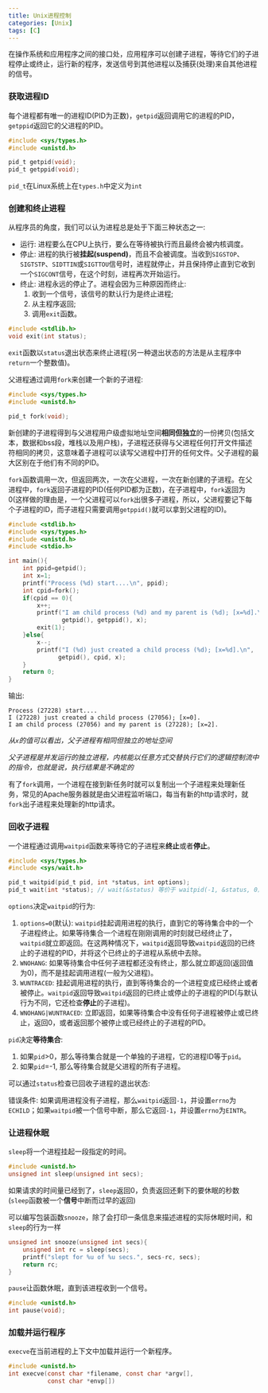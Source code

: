 ```yaml
---
title: Unix进程控制
categories: [Unix]
tags: [C]
---
```


在操作系统和应用程序之间的接口处，应用程序可以创建子进程，等待它们的子进程停止或终止，运行新的程序，发送信号到其他进程以及捕获(处理)来自其他进程的信号。

### 获取进程ID

每个进程都有唯一的进程ID(PID为正数)，`getpid`返回调用它的进程的PID，`getppid`返回它的父进程的PID。

``` c
#include <sys/types.h>
#include <unistd.h>

pid_t getpid(void);
pid_t getppid(void);
```
`pid_t`在Linux系统上在`types.h`中定义为`int`

### 创建和终止进程

从程序员的角度，我们可以认为进程总是处于下面三种状态之一:

* 运行: 进程要么在CPU上执行，要么在等待被执行而且最终会被内核调度。
* 停止: 进程的执行被**挂起(suspend)**，而且不会被调度。当收到`SIGSTOP`、`SIGTSTP`、`SIDTTIN`或`SIGTTOU`信号时，进程就停止，并且保持停止直到它收到一个`SIGCONT`信号，在这个时刻，进程再次开始运行。
* 终止: 进程永远的停止了。进程会因为三种原因而终止:
    1. 收到一个信号，该信号的默认行为是终止进程;
    2. 从主程序返回;
    3. 调用`exit`函数。

``` c
#include <stdlib.h>
void exit(int status);
```
`exit`函数以`status`退出状态来终止进程(另一种退出状态的方法是从主程序中`return`一个整数值)。

父进程通过调用`fork`来创建一个新的子进程:
``` c
#include <sys/types.h>
#include <unistd.h>

pid_t fork(void);
```
新创建的子进程得到与父进程用户级虚拟地址空间**相同但独立**的一份拷贝(包括文本，数据和bss段，堆栈以及用户栈)，子进程还获得与父进程任何打开文件描述符相同的拷贝，这意味着子进程可以读写父进程中打开的任何文件。父子进程的最大区别在于他们有不同的PID。

`fork`函数调用一次，但返回两次，一次在父进程，一次在新创建的子进程。在父进程中，`fork`返回子进程的PID(任何PID都为正数)，在子进程中，`fork`返回为0(这样做的理由是，一个父进程可以`fork`出很多子进程，所以，父进程要记下每个子进程的ID，而子进程只需要调用`getppid()`就可以拿到父进程的ID)。

``` c
#include <stdlib.h>
#include <sys/types.h>
#include <unistd.h>
#include <stdio.h>

int main(){
    int ppid=getpid();
    int x=1;
    printf("Process (%d) start....\n", ppid);
    int cpid=fork();
    if(cpid == 0){
        x++;
        printf("I am child process (%d) and my parent is (%d); [x=%d].\n", 
               getpid(), getppid(), x);
        exit(1);
    }else{
        x--;
        printf("I (%d) just created a child process (%d); [x=%d].\n", 
              getpid(), cpid, x);
    }
    return 0;
}

```

输出:

    Process (27228) start....
    I (27228) just created a child process (27056); [x=0].
    I am child process (27056) and my parent is (27228); [x=2].

*从`x`的值可以看出，父子进程有相同但独立的地址空间*

*父子进程是并发运行的独立进程，内核能以任意方式交替执行它们的逻辑控制流中的指令，也就是说，执行结果是不确定的*

有了`fork`调用，一个进程在接到新任务时就可以复制出一个子进程来处理新任务，常见的Apache服务器就是由父进程监听端口，每当有新的http请求时，就`fork`出子进程来处理新的http请求。

### 回收子进程

一个进程通过调用`waitpid`函数来等待它的子进程来**终止**或者**停止**。
``` c
#include <sys/types.h>
#include <sys/wait.h>

pid_t waitpid(pid_t pid, int *status, int options);
pid_t wait(int *status); // wait(&status) 等价于 waitpid(-1, &status, 0)
```
`options`决定`waitpid`的行为:

1. `options=0`(默认): `waitpid`挂起调用进程的执行，直到它的等待集合中的一个子进程终止。如果等待集合一个进程在刚刚调用的时刻就已经终止了， `waitpid`就立即返回。在这两种情况下，`waitpid`返回导致`waitpid`返回的已终止的子进程的PID，并将这个已终止的子进程从系统中去除。
2. `WNOHANG`: 如果等待集合中任何子进程都还没有终止，那么就立即返回(返回值为0)，而不是挂起调用进程(一般为父进程)。
3. `WUNTRACED`: 挂起调用进程的执行，直到等待集合的一个进程变成已经终止或者被停止。`waitpid`返回导致`waitpid`返回的已终止或停止的子进程的PID(与默认行为不同，它还检查**停止**的子进程)。
4. `WNOHANG|WUNTRACED`: 立即返回，如果等待集合中没有任何子进程被停止或已终止，返回0，或者返回那个被停止或已经终止的子进程的PID。

`pid`决定**等待集合**:

1. 如果`pid`>0，那么等待集合就是一个单独的子进程，它的进程ID等于`pid`。
2. 如果`pid`=-1, 那么等待集合就是父进程的所有子进程。 

可以通过`status`检查已回收子进程的退出状态:

错误条件: 如果调用进程没有子进程，那么`waitpid`返回`-1`，并设置`errno`为`ECHILD`；如果`waitpid`被一个信号中断，那么它返回`-1`，并设置`errno`为`EINTR`。

### 让进程休眠

`sleep`将一个进程挂起一段指定的时间。
``` c
#include <unistd.h>
unsigned int sleep(unsigned int secs);
```

如果请求的时间量已经到了，`sleep`返回0，负责返回还剩下的要休眠的秒数(`sleep`函数被一个**信号**中断而过早的返回)

可以编写包装函数`snooze`，除了会打印一条信息来描述进程的实际休眠时间，和`sleep`的行为一样
``` c
unsigned int snooze(unsigned int secs){
    unsigned int rc = sleep(secs);
    printf("slept for %u of %u secs.", secs-rc, secs);
    return rc;
}
```

`pause`让函数休眠，直到该进程收到一个信号。

``` C
#include <unistd.h>
int pause(void);
```
### 加载并运行程序

`execve`在当前进程的上下文中加载并运行一个新程序。
``` c
#include <unistd.h>
int execve(const char *filename, const char *argv[], 
           const char *envp[])
```
